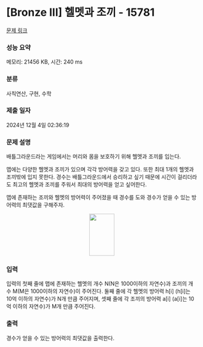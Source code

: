 # [Bronze III] 헬멧과 조끼 - 15781 

[문제 링크](https://www.acmicpc.net/problem/15781) 

### 성능 요약

메모리: 21456 KB, 시간: 240 ms

### 분류

사칙연산, 구현, 수학

### 제출 일자

2024년 12월 4일 02:36:19

### 문제 설명

<p>배틀그라운드라는 게임에서는 머리와 몸을 보호하기 위해 헬멧과 조끼를 입는다. </p>

<p>맵에는 다양한 헬멧과 조끼가 있으며 각각 방어력을 갖고 있다. 또한 최대 1개의 헬멧과 조끼밖에 입지 못한다. 경수는 배틀그라운드에서 승리하고 싶기 때문에 시간이 걸리더라도 최고의 헬멧과 조끼를 주워서 최대의 방어력을 얻고 싶어한다.</p>

<p>맵에 존재하는 조끼와 헬멧의 방어력이 주어졌을 때 경수를 도와 경수가 얻을 수 있는 방어력의 최댓값을 구해주자.</p>

<p style="text-align: center;"><img alt="" src="https://onlinejudgeimages.s3-ap-northeast-1.amazonaws.com/problem/15781/1.png" style="width: 66px; height: 111px;"></p>

### 입력 

 <p>입력의 첫째 줄에 맵에 존재하는 헬멧의 개수 N(N은 1000이하의 자연수)과 조끼의 개수 M(M은 1000이하의 자연수)이 주어진다. 둘째 줄에 각 헬멧의 방어력 h[i] (h[i]는 10억 이하의 자연수)가 N개 만큼 주어지며, 셋째 줄에 각 조끼의 방어력 a[i] (a[i]는 10억 이하의 자연수)가 M개 만큼 주어진다.</p>

### 출력 

 <p>경수가 얻을 수 있는 방어력의 최댓값을 출력한다.</p>

